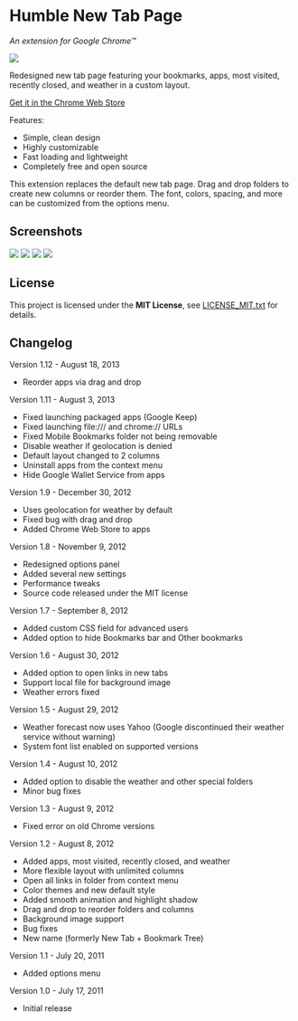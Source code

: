Humble New Tab Page
===================

*An extension for Google Chrome™*

![](media/shot.1.png)

Redesigned new tab page featuring your bookmarks, apps, most visited, recently closed, and weather in a custom layout.

[Get it in the Chrome Web Store](https://chrome.google.com/webstore/detail/mfgdmpfihlmdekaclngibpjhdebndhdj)

Features:

- Simple, clean design
- Highly customizable
- Fast loading and lightweight
- Completely free and open source

This extension replaces the default new tab page. Drag and drop folders to create new columns or reorder them. The font, colors, spacing, and more can be customized from the options menu.


Screenshots
-----------
![](media/shot.2.png)
![](media/shot.3.png)
![](media/shot.4.png)
![](media/shot.5.png)


License
-------

This project is licensed under the **MIT License**, see [LICENSE_MIT.txt](LICENSE_MIT.txt) for details.


Changelog
---------

Version 1.12 - August 18, 2013

- Reorder apps via drag and drop

Version 1.11 - August 3, 2013

- Fixed launching packaged apps (Google Keep)
- Fixed launching file:/// and chrome:// URLs
- Fixed Mobile Bookmarks folder not being removable
- Disable weather if geolocation is denied
- Default layout changed to 2 columns
- Uninstall apps from the context menu
- Hide Google Wallet Service from apps

Version 1.9 - December 30, 2012

- Uses geolocation for weather by default
- Fixed bug with drag and drop
- Added Chrome Web Store to apps

Version 1.8 - November 9, 2012

- Redesigned options panel
- Added several new settings
- Performance tweaks
- Source code released under the MIT license

Version 1.7 - September 8, 2012

- Added custom CSS field for advanced users
- Added option to hide Bookmarks bar and Other bookmarks

Version 1.6 - August 30, 2012

- Added option to open links in new tabs
- Support local file for background image
- Weather errors fixed

Version 1.5 - August 29, 2012

- Weather forecast now uses Yahoo (Google discontinued their weather service without warning)
- System font list enabled on supported versions

Version 1.4 - August 10, 2012

- Added option to disable the weather and other special folders
- Minor bug fixes

Version 1.3 - August 9, 2012

- Fixed error on old Chrome versions

Version 1.2 - August 8, 2012

- Added apps, most visited, recently closed, and weather
- More flexible layout with unlimited columns
- Open all links in folder from context menu
- Color themes and new default style
- Added smooth animation and highlight shadow
- Drag and drop to reorder folders and columns
- Background image support
- Bug fixes
- New name (formerly New Tab + Bookmark Tree)

Version 1.1 - July 20, 2011

- Added options menu

Version 1.0 - July 17, 2011

- Initial release
